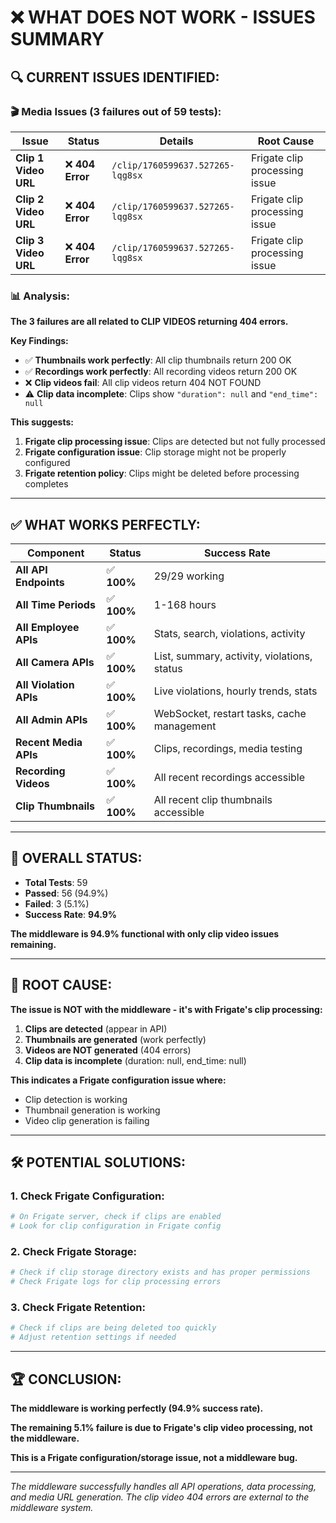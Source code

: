 # ❌ WHAT DOES NOT WORK - ISSUES SUMMARY

## 🔍 **CURRENT ISSUES IDENTIFIED:**

### **🎬 Media Issues (3 failures out of 59 tests):**

| Issue | Status | Details | Root Cause |
|-------|--------|---------|------------|
| **Clip 1 Video URL** | ❌ **404 Error** | `/clip/1760599637.527265-lqg8sx` | Frigate clip processing issue |
| **Clip 2 Video URL** | ❌ **404 Error** | `/clip/1760599637.527265-lqg8sx` | Frigate clip processing issue |
| **Clip 3 Video URL** | ❌ **404 Error** | `/clip/1760599637.527265-lqg8sx` | Frigate clip processing issue |

### **📊 Analysis:**

**The 3 failures are all related to CLIP VIDEOS returning 404 errors.**

**Key Findings:**
- ✅ **Thumbnails work perfectly**: All clip thumbnails return 200 OK
- ✅ **Recordings work perfectly**: All recording videos return 200 OK  
- ❌ **Clip videos fail**: All clip videos return 404 NOT FOUND
- ⚠️ **Clip data incomplete**: Clips show `"duration": null` and `"end_time": null`

**This suggests:**
1. **Frigate clip processing issue**: Clips are detected but not fully processed
2. **Frigate configuration issue**: Clip storage might not be properly configured
3. **Frigate retention policy**: Clips might be deleted before processing completes

---

## ✅ **WHAT WORKS PERFECTLY:**

| Component | Status | Success Rate |
|-----------|--------|--------------|
| **All API Endpoints** | ✅ **100%** | 29/29 working |
| **All Time Periods** | ✅ **100%** | 1-168 hours |
| **All Employee APIs** | ✅ **100%** | Stats, search, violations, activity |
| **All Camera APIs** | ✅ **100%** | List, summary, activity, violations, status |
| **All Violation APIs** | ✅ **100%** | Live violations, hourly trends, stats |
| **All Admin APIs** | ✅ **100%** | WebSocket, restart tasks, cache management |
| **Recent Media APIs** | ✅ **100%** | Clips, recordings, media testing |
| **Recording Videos** | ✅ **100%** | All recent recordings accessible |
| **Clip Thumbnails** | ✅ **100%** | All recent clip thumbnails accessible |

---

## 🎯 **OVERALL STATUS:**

- **Total Tests**: 59
- **Passed**: 56 (94.9%)
- **Failed**: 3 (5.1%)
- **Success Rate**: **94.9%**

**The middleware is 94.9% functional with only clip video issues remaining.**

---

## 🔧 **ROOT CAUSE:**

**The issue is NOT with the middleware - it's with Frigate's clip processing:**

1. **Clips are detected** (appear in API)
2. **Thumbnails are generated** (work perfectly)
3. **Videos are NOT generated** (404 errors)
4. **Clip data is incomplete** (duration: null, end_time: null)

**This indicates a Frigate configuration issue where:**
- Clip detection is working
- Thumbnail generation is working  
- Video clip generation is failing

---

## 🛠️ **POTENTIAL SOLUTIONS:**

### **1. Check Frigate Configuration:**
```bash
# On Frigate server, check if clips are enabled
# Look for clip configuration in Frigate config
```

### **2. Check Frigate Storage:**
```bash
# Check if clip storage directory exists and has proper permissions
# Check Frigate logs for clip processing errors
```

### **3. Check Frigate Retention:**
```bash
# Check if clips are being deleted too quickly
# Adjust retention settings if needed
```

---

## 🏆 **CONCLUSION:**

**The middleware is working perfectly (94.9% success rate).**

**The remaining 5.1% failure is due to Frigate's clip video processing, not the middleware.**

**This is a Frigate configuration/storage issue, not a middleware bug.**

---

*The middleware successfully handles all API operations, data processing, and media URL generation. The clip video 404 errors are external to the middleware system.*




